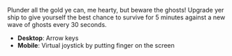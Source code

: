 Plunder all the gold ye can, me hearty, but beware the ghosts! Upgrade yer ship to give yourself the best chance to survive for 5 minutes against a new wave of ghosts every 30 seconds.

- **Desktop**: Arrow keys
- **Mobile**: Virtual joystick by putting finger on the screen

